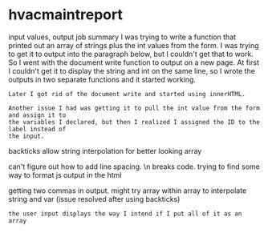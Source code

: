 # hvacmaintreport
input values, output job summary
I was trying to write a function that printed out an array of strings plus
	the int values from the form. I was trying to get it to output into the paragraph below,
	but I couldn't get that to work. So I went with the document write function to output 
	on a new page. At first I couldn't get it to display the string and int on the same line,
	so I wrote the outputs in two separate functions and it started working. 

	Later I got rid of the document write and started using innerHTML.

	Another issue I had was getting it to pull the int value from the form and assign it to 
	the variables I declared, but then I realized I assigned the ID to the label instead of 
	the input.
  
  backticks allow string interpolation for better looking array
  
  can't figure out how to add line spacing. \n breaks code.
  trying to find some way to format js output in the html 
  
  getting two commas in output. 
		might try array within array to interpolate string and var
		(issue resolved after using backticks)
    
    the user input displays the way I intend if I put all of it as an array
